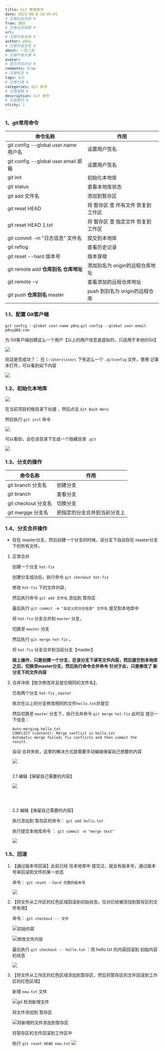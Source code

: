 ```yaml
---
title: Git 常用命令
date: 2021-06-8 18:45:01
# 文章出处名称 #
from: 原创
# 文章出处链接 #
url:
# 文章作者名称 #
author: p0ny
# 文章作者签名 #
about: 一穷二白
# 文章作者头像 #
avatar: 
# 是否开启评论 #
comments: true
# 文章标签 #
tags: Git
# 文章分类 #
categories: Git 命令
# 文章摘要 #
description: Git 命令
# 文章置顶 #
sticky: 1
---
```

### 1、git常用命令
|命令名称|作用|
|---|---|
|git config --global user.name 用户名|设置用户签名|
|git config --global user.email 邮箱|设置用户签名|
|git init|初始化本地库|
|git status|查看本地库状态|
|git add 文件名|添加到暂存区|
|git reset HEAD|将 暂存区 里 所有文件 恢复到 工作区|
|git reset HEAD 1.txt|将 暂存区 里 指定文件 恢复到 工作区|
|git commit -m "日志信息" 文件名|提交到本地库|
|git reflog|查看历史记录|
|git reset --hard 版本号|版本穿梭|
|git remote add **仓库别名** **仓库地址**|添加别名为 origin的远程仓库地址|
|git remote -v | 查看添加的远程仓库地址|
|git push **仓库别名** master| push 到别名为 origin的远程仓库|

### 1.1、配置 Git客户端
`git config --global user.name p0ny`
`git config --global user.email p0ny@88.com`

为 Git客户端创建这么一个用户【以上的用户信息是虚拟的，只适用于本地的Git】

![](https://gitee.com/coder_p0ny/md-nice-markdown_pic/raw/master/2021-5-24/1621832433778-image.png)

验证是否成功？：
在 `C:\Users\xxxx\` 下有这么一个 `.gitconfig` 文件，使用 记事本打开，可以看到如下内容

![](https://gitee.com/coder_p0ny/md-nice-markdown_pic/raw/master/2021-5-24/1621832600633-image.png)

### 1.2、初始化本地库

![](https://gitee.com/coder_p0ny/md-nice-markdown_pic/raw/master/2021-5-24/1621837286704-image.png)

在当前项目的根目录下右键 ，然后点击 `Git Bash Here`

然后执行 `git init` 命令

![](https://gitee.com/coder_p0ny/md-nice-markdown_pic/raw/master/2021-5-24/1621837380100-image.png)


可以看到，会在该目录下生成一个隐藏目录 `.git`

![](https://gitee.com/coder_p0ny/md-nice-markdown_pic/raw/master/2021-5-24/1621837421469-image.png)


### 1.3、分支的操作
|命令名称|作用|
|---|---|
|git branch 分支名|创建分支|
|git branch|查看分支|
|git checkout 分支名|切换分支|
|git mergge 分支名|把指定的分支合并到当前分支上|

### 1.4、分支合并操作
- 存在 master分支，然后创建一个分支的时候，该分支下自动存在 master分支下的所有文件。

1. 正常合并

   创建一个分支 `hot-fix` 
   
   创建分支成功后，执行命令 `git checkout hot-fix` 
   
   修改 `hot-fix` 下的文件内容，

   然后执行命令 `git add 文件名` 添加到 暂存区
   
   最后执行 `git commit -m "自定义的日志信息" 文件名` 提交到本地库中

   将 `hot-fix` 分支合并到 `master` 分支，
   
   切换至 `master` 分支
   
   然后执行 `git merge hot-fix` 。
   
   将 `hot-fix` 分支合并到当前分支【master】
   
   **综上操作，只是创建一个分支，在该分支下读写文件内容，然后提交到本地库之后，切换至master分支，然后执行命令合并命令**
   **针对于此，只是修改了 新分支下的文件内容**
   
   
2. 合并冲突【依次修改并且提交相同的文件名】、

   已有两个分支 `hot-fix` , `master` 
   
   依次在以上的分支修改相同的文件`hello.txt`并提交
   
   然后切换至 `master` 分支下，执行合并命令 `git merge hot-fix` 
   此时会 提示一下信息：
   
   ```
   Auto-merging hello.txt
   CONFLICT (content): Merge conflict in hello.txt
   Automatic merge failed; fix conflicts and then commit the    result.
   ```
   
   自动 合并失败，这里的解决方式是需要手动编辑保留自己想要的内容
   
   
   ![](https://gitee.com/coder_p0ny/md-nice-markdown_pic/raw/master/2021-5-24/1621847389612-image.png)
   <br>
   <br>
   
   2.1 编辑【保留自己需要的内容】
   
   ![](https://gitee.com/coder_p0ny/md-nice-markdown_pic/raw/master/2021-5-24/1621847777522-image.png)

    <br>
   <br>
   
   2.2 编辑【保留自己需要的内容】
   
      执行添加到 暂存区的命令： `git add hello.txt` 
   
      执行提交本地库命令 ： `git commit -m "merge test"`
   
   ![](https://gitee.com/coder_p0ny/md-nice-markdown_pic/raw/master/2021-5-24/1621847976777-image.png)

   
### 1.5、回滚
1. 【通过版本号回滚】此前已经 往本地库中 提交过，就会有版本号，通过版本号来回滚到文件的某一状态

   命令： `git reset --hard 完整的版本号`


   ![](https://gitee.com/coder_p0ny/md-nice-markdown_pic/raw/master/2021-5-25/1621927434654-image.png)

2. 【将文件从工作区的红色区域回滚到初始状态，仅对已经被添加到暂存区的文件有效】

   命令： `git checkout -- 文件`
   
   ![初始内容](https://gitee.com/coder_p0ny/md-nice-markdown_pic/raw/master/2021-5-25/1621928976304-image.png)
   
   
   ![修改文件内容](https://gitee.com/coder_p0ny/md-nice-markdown_pic/raw/master/2021-5-25/1621929186135-image.png)
   
   
   最后执行 `git checkout -- hello.txt` ：将 hello.txt 的内容回滚到 初始内容的状态
   
   ![](https://gitee.com/coder_p0ny/md-nice-markdown_pic/raw/master/2021-5-25/1621929550814-image.png)
   
   
   
 3. 【将文件从工作区的红色区域添加到暂存区，然后将暂存区的文件回滚到工作区的红色区域】
 
 
    新增 `new.txt` 文件

    ![git 检测新增文件](https://gitee.com/coder_p0ny/md-nice-markdown_pic/raw/master/2021-5-25/1621929886477-image.png)

    将文件添加到 暂存区
    
    ![将新增的文件添加到暂存区](https://gitee.com/coder_p0ny/md-nice-markdown_pic/raw/master/2021-5-25/1621930038596-image.png)
    
    
    将暂存区的文件回滚到工作区中
    
    执行 `git reset HEAD new.txt`
    ![](https://gitee.com/coder_p0ny/md-nice-markdown_pic/raw/master/2021-5-25/1621930227194-image.png)























   

   
   









